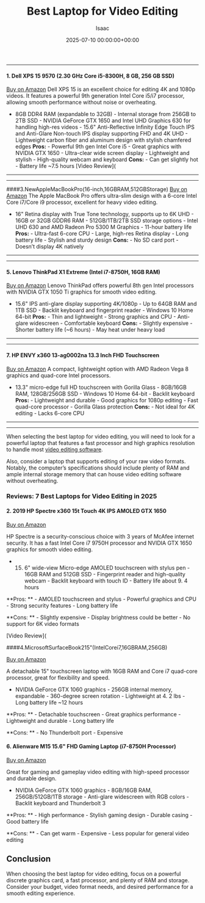 ﻿---
title: Best Laptop for Video Editing
description: Looking for the best laptop for video editing? Discover powerful laptops with fast processors, high graphics resolution, and ample memory to handle demanding video editing software.
slug: /best-laptop-for-video-editing/
date: 2025-07-10 00:00:00+00:00
lastmod: 2025-07-10 00:00:00+03:00
author: Isaac
categories:
- Laptops
tags:
- laptops
- laptop
- video
layout: post
---
---
#### 1. Dell XPS 15 9570 (2.30 GHz Core i5-8300H, 8 GB, 256 GB SSD)
[Buy on Amazon](https://www.amazon.com/dp/B07DP3PP94/?tag=p-policy-20)
Dell XPS 15 is an excellent choice for editing 4K and 1080p videos. It features a powerful 9th generation Intel Core i5/i7 processor, allowing smooth performance without noise or overheating.
- 8GB DDR4 RAM (expandable to 32GB) - Internal storage from 256GB to 2TB SSD - NVIDIA GeForce GTX 1650 and Intel UHD Graphics 630 for handling high-res videos - 15.6" Anti-Reflective Infinity Edge Touch IPS and Anti-Glare Non-touch IPS display supporting FHD and 4K UHD - Lightweight carbon fiber and aluminum design with stylish chamfered edges
**Pros:** - Powerful 9th gen Intel Core i5 - Great graphics with NVIDIA GTX 1650 - Ultra-clear wide screen display - Lightweight and stylish - High-quality webcam and keyboard
**Cons:** - Can get slightly hot - Battery life ~7.5 hours
[Video Review](
---
---
####3.NewAppleMacBookPro(16-inch,16GBRAM,512GBStorage)
[Buy on Amazon](https://www.amazon.com/dp/B081FZV45H/?tag=p-policy-20)
The Apple MacBook Pro offers ultra-slim design with a 6-core Intel Core i7/Core i9 processor, excellent for heavy video editing.
- 16" Retina display with True Tone technology, supports up to 6K UHD - 16GB or 32GB GDDR6 RAM - 512GB/1TB/2TB SSD storage options - Intel UHD 630 and AMD Radeon Pro 5300 M Graphics - 11-hour battery life
**Pros:** - Ultra-fast 6-core CPU - Large, high-res Retina display - Long battery life - Stylish and sturdy design
**Cons:** - No SD card port - Doesn’t display 4K natively
---
---
#### 5. Lenovo ThinkPad X1 Extreme (Intel i7-8750H, 16GB RAM)
[Buy on Amazon](https://www.amazon.com/dp/B07PSNPSC7/?tag=p-policy-20)
Lenovo ThinkPad offers powerful 8th gen Intel processors with NVIDIA GTX 1050 Ti graphics for smooth video editing.
- 15.6" IPS anti-glare display supporting 4K/1080p - Up to 64GB RAM and 1TB SSD - Backlit keyboard and fingerprint reader - Windows 10 Home 64-bit
**Pros:** - Thin and lightweight - Strong graphics and CPU - Anti-glare widescreen - Comfortable keyboard
**Cons:** - Slightly expensive - Shorter battery life (~6 hours) - May heat under heavy load
---
---
#### 7. HP ENVY x360 13-ag0002na 13.3 Inch FHD Touchscreen
[Buy on Amazon](https://www.amazon.com/dp/B07HH67JQV/?tag=p-policy-20)
A compact, lightweight option with AMD Radeon Vega 8 graphics and quad-core Intel processors.
- 13.3" micro-edge full HD touchscreen with Gorilla Glass - 8GB/16GB RAM, 128GB/256GB SSD - Windows 10 Home 64-bit - Backlit keyboard
**Pros:** - Lightweight and durable - Good graphics for 1080p editing - Fast quad-core processor - Gorilla Glass protection
**Cons:** - Not ideal for 4K editing - Lacks 6-core CPU
---
---

When selecting the best laptop for video editing, you will need to look for a powerful laptop that features a fast processor and high graphics resolution to handle most [video editing software](https://en.wikipedia.org/wiki/Video_editing_software).

Also, consider a laptop that supports editing of your raw video formats. Notably, the computer’s specifications should include plenty of RAM and ample internal storage memory that can house video editing software without overheating.

###  Reviews: 7 Best Laptops for Video Editing in 2025

####  2. 2019 HP Spectre x360 15t Touch 4K IPS AMOLED GTX 1650

[Buy on Amazon](https://www.amazon.com/dp/B07XHQVNS7/?tag=p-policy-20)

HP Spectre is a security-conscious choice with 3 years of McAfee internet security. It has a fast Intel Core i7 9750H processor and NVIDIA GTX 1650 graphics for smooth video editing.

- 15. 6" wide-view Micro-edge AMOLED touchscreen with stylus pen - 16GB RAM and 512GB SSD - Fingerprint reader and high-quality webcam - Backlit keyboard with touch ID - Battery life about 9. 4 hours

**Pros: ** - AMOLED touchscreen and stylus - Powerful graphics and CPU - Strong security features - Long battery life

**Cons: ** - Slightly expensive - Display brightness could be better - No support for 6K video formats

[Video Review](

####4.MicrosoftSurfaceBook215"(IntelCorei7,16GBRAM,256GB)

[Buy on Amazon](https://www.amazon.com/dp/B076HZCQY9/?tag=p-policy-20)

A detachable 15" touchscreen laptop with 16GB RAM and Core i7 quad-core processor, great for flexibility and speed.

- NVIDIA GeForce GTX 1060 graphics - 256GB internal memory, expandable - 360-degree screen rotation - Lightweight at 4. 2 lbs - Long battery life ~12 hours

**Pros: ** - Detachable touchscreen - Great graphics performance - Lightweight and durable - Long battery life

**Cons: ** - No Thunderbolt port - Expensive

####  6. Alienware M15 15.6" FHD Gaming Laptop (i7-8750H Processor)

[Buy on Amazon](https://www.amazon.com/dp/B07MHXNHFW/?tag=p-policy-20)

Great for gaming and gameplay video editing with high-speed processor and durable design.

- NVIDIA GeForce GTX 1060 graphics - 8GB/16GB RAM, 256GB/512GB/1TB storage - Anti-glare widescreen with RGB colors - Backlit keyboard and Thunderbolt 3

**Pros: ** - High performance - Stylish gaming design - Durable casing - Good battery life

**Cons: ** - Can get warm - Expensive - Less popular for general video editing

##  Conclusion

When choosing the best laptop for video editing, focus on a powerful discrete graphics card, a fast processor, and plenty of RAM and storage. Consider your budget, video format needs, and desired performance for a smooth editing experience.

